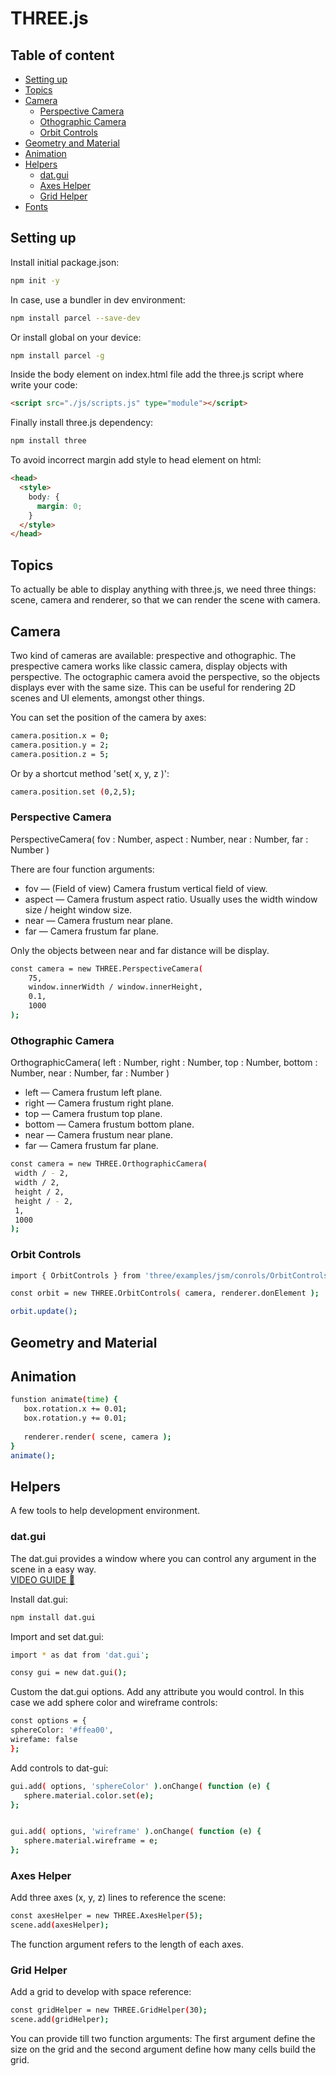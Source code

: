 # THREE.js
## Table of content
* [Setting up](#setting-up)
* [Topics](#topics)
* [Camera](#camera)
  * [Perspective Camera](#perspective-camera)
  * [Othographic Camera](#orthografic-camera)
  * [Orbit Controls](#orbit-controls)
* [Geometry and Material](#geometry-and-material)
* [Animation](#animation)
* [Helpers](#helpers)
  * [dat.gui](#dat.gui)
  * [Axes Helper](#axes-helper)
  * [Grid Helper](#grid-helper)
* [Fonts](#fonts)

## Setting up
Install initial package.json:
```bash
npm init -y
```
In case, use a bundler in dev environment:
```bash
npm install parcel --save-dev
```
Or install global on your device:
```bash
npm install parcel -g
```
Inside the body element on index.html file add the three.js script where write your code:
```html
<script src="./js/scripts.js" type="module"></script>
```
Finally install three.js dependency:
```bash
npm install three
```
To avoid incorrect margin add style to head element on html:
```html
<head>
  <style>
    body: {
      margin: 0;
    }
  </style>
</head>
```

## Topics
To actually be able to display anything with three.js, we need three things: scene, camera and renderer, so that we can render the scene with camera.

## Camera
Two kind of cameras are available: prespective and othographic. The prespective camera works like classic camera, display objects with perspective. The octographic camera avoid the perspective, so the objects displays ever with the same size. This can be useful for rendering 2D scenes and UI elements, amongst other things.   

You can set the position of the camera by axes:
```bash
camera.position.x = 0;   
camera.position.y = 2;   
camera.position.z = 5;   
```
Or by a shortcut method 'set( x, y, z )':
```bash
camera.position.set (0,2,5);
```
### Perspective Camera
PerspectiveCamera( fov : Number, aspect : Number, near : Number, far : Number )   
   
There are four function arguments:
* fov — (Field of view) Camera frustum vertical field of view.
* aspect — Camera frustum aspect ratio. Usually uses the width window size / height window size.
* near — Camera frustum near plane.
* far — Camera frustum far plane.   

Only the objects between near and far distance will be display.
```bash
const camera = new THREE.PerspectiveCamera(
    75,
    window.innerWidth / window.innerHeight,
    0.1,
    1000
);
```
### Othographic Camera
OrthographicCamera( left : Number, right : Number, top : Number, bottom : Number, near : Number, far : Number )   
   
* left — Camera frustum left plane.   
* right — Camera frustum right plane.   
* top — Camera frustum top plane.   
* bottom — Camera frustum bottom plane.   
* near — Camera frustum near plane.   
* far — Camera frustum far plane.    

```bash
const camera = new THREE.OrthographicCamera( 
 width / - 2,
 width / 2,
 height / 2,
 height / - 2,
 1,
 1000 
);
```

### Orbit Controls
```bash
import { OrbitControls } from 'three/examples/jsm/conrols/OrbitControls.js';

const orbit = new THREE.OrbitControls( camera, renderer.donElement );

orbit.update();

```

## Geometry and Material

## Animation
```bash
funstion animate(time) {
   box.rotation.x += 0.01;
   box.rotation.y += 0.01;
   
   renderer.render( scene, camera );
}
animate();
```

## Helpers
A few tools to help development environment.

### dat.gui
The dat.gui provides a window where you can control any argument in the scene in a easy way.   
[VIDEO GUIDE 🎥](https://youtu.be/xJAfLdUgdc4?t=705)   
   
Install dat.gui:
```bash
npm install dat.gui
```
Import and set dat.gui:
```bash
import * as dat from 'dat.gui';

consy gui = new dat.gui();
```
Custom the dat.gui options. Add any attribute you would control. In this case we add sphere color and wireframe controls:
```bash
const options = {
sphereColor: '#ffea00',
wirefame: false
};
```
Add controls to dat-gui:
```bash
gui.add( options, 'sphereColor' ).onChange( function (e) {
   sphere.material.color.set(e);
};


gui.add( options, 'wireframe' ).onChange( function (e) {
   sphere.material.wireframe = e;
};
```
### Axes Helper
Add three axes (x, y, z) lines to reference the scene:
```bash
const axesHelper = new THREE.AxesHelper(5);
scene.add(axesHelper);
```
The function argument refers to the length of each axes.
### Grid Helper
Add a grid to develop with space reference:
```bash
const gridHelper = new THREE.GridHelper(30);
scene.add(gridHelper);
```
You can provide till two function arguments: The first argument define the size on the grid and the second argument define how many cells build the grid. 
